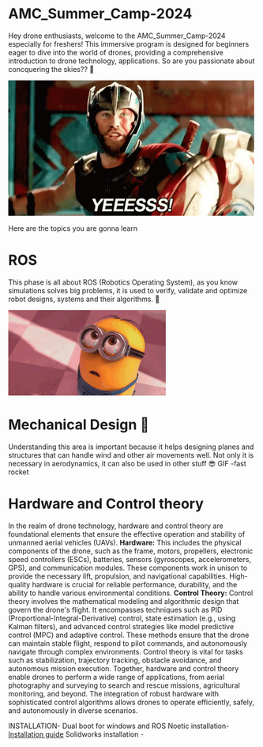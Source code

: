 # AMC_Summer_Camp-2024
Hey drone enthusiasts, welcome to the AMC_Summer_Camp-2024 especially for freshers! This immersive program is designed for beginners eager to dive into the world of drones, providing a comprehensive introduction to drone technology, applications. So are you passionate about concquering the skies?? 🚀

![](https://github.com/Bhaveshmeghwal21/GIFs/blob/main/gif_summer_camp/yesssss.gif)


Here are the topics you are gonna learn

# ROS
This phase is all about ROS (Robotics Operating System), as you know simulations solves big problems, it is used to verify, validate and optimize robot designs, systems and their algorithms. 🤖 

![](https://github.com/Bhaveshmeghwal21/GIFs/blob/main/gif_summer_camp/woow.gif)

# Mechanical Design 🦾
Understanding this area is important because it helps designing planes and structures that can handle wind and other air movements well. Not only it is necessary in aerodynamics, it can also be used in other stuff 😎
GIF -fast rocket

# Hardware and Control theory
In the realm of drone technology, hardware and control theory are foundational elements that ensure the effective operation and stability of unmanned aerial vehicles (UAVs).
**Hardware:** This includes the physical components of the drone, such as the frame, motors, propellers, electronic speed controllers (ESCs), batteries, sensors (gyroscopes, accelerometers, GPS), and communication modules. These components work in unison to provide the necessary lift, propulsion, and navigational capabilities. High-quality hardware is crucial for reliable performance, durability, and the ability to handle various environmental conditions.
**Control Theory:** Control theory involves the mathematical modeling and algorithmic design that govern the drone's flight. It encompasses techniques such as PID (Proportional-Integral-Derivative) control, state estimation (e.g., using Kalman filters), and advanced control strategies like model predictive control (MPC) and adaptive control. These methods ensure that the drone can maintain stable flight, respond to pilot commands, and autonomously navigate through complex environments. Control theory is vital for tasks such as stabilization, trajectory tracking, obstacle avoidance, and autonomous mission execution.
Together, hardware and control theory enable drones to perform a wide range of applications, from aerial photography and surveying to search and rescue missions, agricultural monitoring, and beyond. The integration of robust hardware with sophisticated control algorithms allows drones to operate efficiently, safely, and autonomously in diverse scenarios.




INSTALLATION-
Dual boot for windows and ROS Noetic installation- [Installation guide](https://github.com/Bhaveshmeghwal21/AMC_Summer_Camp-2024/blob/main/Windows.pdf)
Solidworks installation - 
